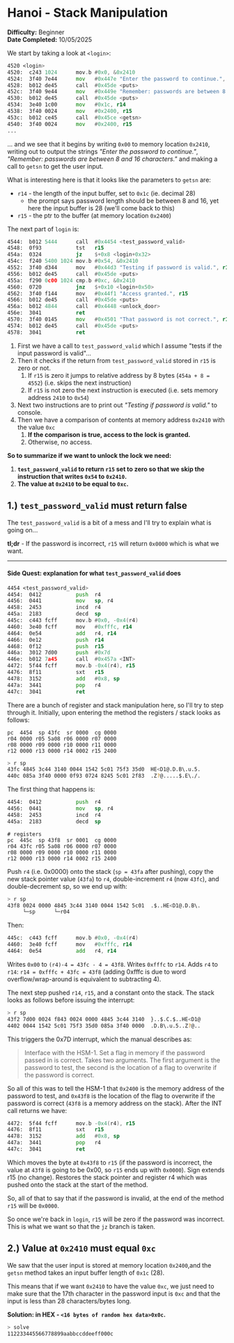 # Hanoi - Stack Manipulation

**Difficulty:** Beginner  
**Date Completed:** 10/05/2025

We start by taking a look at `<login>`:

```asm
4520 <login>
4520:  c243 1024      mov.b	#0x0, &0x2410
4524:  3f40 7e44      mov	#0x447e "Enter the password to continue.", r15
4528:  b012 de45      call	#0x45de <puts>
452c:  3f40 9e44      mov	#0x449e "Remember: passwords are between 8 and 16 characters.", r15
4530:  b012 de45      call	#0x45de <puts>
4534:  3e40 1c00      mov	#0x1c, r14
4538:  3f40 0024      mov	#0x2400, r15
453c:  b012 ce45      call	#0x45ce <getsn>
4540:  3f40 0024      mov	#0x2400, r15
...
```

... and we see that it begins by writing `0x00` to memory location `0x2410`, writing out to output the strings *"Enter the password to continue."*, *"Remember: passwords are between 8 and 16 characters."* and making a call to `getsn` to get the user input.

What is interesting here is that it looks like the parameters to `getsn` are:

- `r14` - the length of the input buffer, set to `0x1c` (ie. decimal 28)
  - the prompt says password length should be between 8 and 16, yet here the input buffer is 28 (we'll come back to this)
- `r15` - the ptr to the buffer (at memory location `0x2400`)

The next part of `login` is:

```asm
4544:  b012 5444      call	#0x4454 <test_password_valid>
4548:  0f93           tst	r15
454a:  0324           jz	$+0x8 <login+0x32>
454c:  f240 5400 1024 mov.b	#0x54, &0x2410
4552:  3f40 d344      mov	#0x44d3 "Testing if password is valid.", r15
4556:  b012 de45      call	#0x45de <puts>
455a:  f290 0c00 1024 cmp.b	#0xc, &0x2410
4560:  0720           jnz	$+0x10 <login+0x50>
4562:  3f40 f144      mov	#0x44f1 "Access granted.", r15
4566:  b012 de45      call	#0x45de <puts>
456a:  b012 4844      call	#0x4448 <unlock_door>
456e:  3041           ret
4570:  3f40 0145      mov	#0x4501 "That password is not correct.", r15
4574:  b012 de45      call	#0x45de <puts>
4578:  3041           ret
```

1. First we have a call to `test_password_valid` which I assume "tests if the input password is valid"...
2. Then it checks if the return from `test_password_valid` stored in `r15` is zero or not.
   1. If `r15` is zero it jumps to relative address by 8 bytes (`454a + 8 = 4552`) (i.e. skips the next instruction)
   2. If `r15` is not zero the next instruction is executed (i.e. sets memory address `2410` to `0x54`)
3. Next two instructions are to print out *"Testing if password is valid."* to console.
4. Then we have a comparison of contents at memory address `0x2410` with the value `0xc`
   1. **If the comparison is true, access to the lock is granted.**
   2. Otherwise, no access.

**So to summarize if we want to unlock the lock we need:**

1. **`test_password_valid` to return `r15` set to zero so that we skip the instruction that writes `0x54` to `0x2410`.**
2. **The value at `0x2410` to be equal to `0xc`.**

## 1.) `test_password_valid` must return false

The `test_password_valid` is a bit of a mess and I'll try to explain what is going on...

**tl;dr** - If the password is incorrect, `r15` will return `0x0000` which is what we want.

----

#### Side Quest: explanation for what `test_password_valid` does

```asm
4454 <test_password_valid>
4454:  0412           push	r4
4456:  0441           mov	sp, r4
4458:  2453           incd	r4
445a:  2183           decd	sp
445c:  c443 fcff      mov.b	#0x0, -0x4(r4)
4460:  3e40 fcff      mov	#0xfffc, r14
4464:  0e54           add	r4, r14
4466:  0e12           push	r14
4468:  0f12           push	r15
446a:  3012 7d00      push	#0x7d
446e:  b012 7a45      call	#0x457a <INT>
4472:  5f44 fcff      mov.b	-0x4(r4), r15
4476:  8f11           sxt	r15
4478:  3152           add	#0x8, sp
447a:  3441           pop	r4
447c:  3041           ret
```

There are a bunch of register and stack manipulation here, so I'll try to step through it.
Initially, upon entering the method the registers / stack looks as follows:

```text
pc  4454  sp 43fc  sr 0000  cg 0000
r04 0000 r05 5a08 r06 0000 r07 0000 
r08 0000 r09 0000 r10 0000 r11 0000 
r12 0000 r13 0000 r14 0002 r15 2400 
```

```sh
> r sp
43fc 4845 3c44 3140 0044 1542 5c01 75f3 35d0  HE<D1@.D.B\.u.5.
440c 085a 3f40 0000 0f93 0724 8245 5c01 2f83  .Z?@.....$.E\./.
```

The first thing that happens is:

```asm
4454:  0412           push	r4
4456:  0441           mov	sp, r4
4458:  2453           incd	r4
445a:  2183           decd	sp
```

```text
# registers 
pc  445c  sp 43f8  sr 0001  cg 0000
r04 43fc r05 5a08 r06 0000 r07 0000 
r08 0000 r09 0000 r10 0000 r11 0000 
r12 0000 r13 0000 r14 0002 r15 2400
```

Push `r4` (i.e. 0x0000) onto the stack (`sp = 43fa` after pushing), copy the new stack pointer value (`43fa`) to `r4`, double-increment `r4` (now `43fc`), and double-decrement sp, so we end up with:

```sh
> r sp
43f8 0024 0000 4845 3c44 3140 0044 1542 5c01  .$..HE<D1@.D.B\.
     └─sp      └─r04
```

Then:

```asm
445c:  c443 fcff      mov.b	#0x0, -0x4(r4)
4460:  3e40 fcff      mov	#0xfffc, r14
4464:  0e54           add	r4, r14
```

Writes `0x00` to `(r4)-4 = 43fc - 4 = 43f8`.
Writes `0xfffc` to `r14`.
Adds `r4` to `r14`: `r14 = 0xfffc + 43fc = 43f8` (adding 0xfffc is due to word overflow/wrap-around is equivalent to subtracting 4).

The next step pushed `r14`, `r15`, and a constant onto the stack. The stack looks as follows before issuing the interrupt:

```sh
> r sp
43f2 7d00 0024 f843 0024 0000 4845 3c44 3140  }..$.C.$..HE<D1@
4402 0044 1542 5c01 75f3 35d0 085a 3f40 0000  .D.B\.u.5..Z?@..
```

This triggers the 0x7D interrupt, which the manual describes as:

> Interface with the HSM-1. Set a flag in memory if the password passed in is correct.
Takes two arguments. The first argument is the password to test, the second is the location of a flag to overwrite if the password is correct.

So all of this was to tell the HSM-1 that `0x2400` is the memory address of the password to test, and `0x43f8` is the location of the flag to overwrite if the password is correct (`43f8` is a memory address on the stack).
After the INT call returns we have:

```asm
4472:  5f44 fcff      mov.b	-0x4(r4), r15
4476:  8f11           sxt	r15
4478:  3152           add	#0x8, sp
447a:  3441           pop	r4
447c:  3041           ret
```

Which moves the byte at `0x43f8` to `r15` (if the password is incorrect, the value at `43f8` is going to be 0x00, so `r15` ends up with `0x0000`).
Sign extends r15 (no change).
Restores the stack pointer and register r4 which was pushed onto the stack at the start of the method.

So, all of that to say that if the password is invalid, at the end of the method `r15` will be `0x0000`.

So once we're back in `login`, `r15` will be zero if the password was incorrect. This is what we want so that the `jz` branch is taken.

## 2.) Value at `0x2410` must equal `0xc`

We saw that the user input is stored at memory location `0x2400`,and the `getsn` method takes an input buffer length of `0x1c` (28).

This means that if we want `0x2410` to have the value `0xc`, we just need to make sure that the 17th character in the password input is `0xc` and that the input is less than 28 characters/bytes long.

**Solution: in HEX - `<16 bytes of random hex data>0x0c`.**

```sh
> solve
112233445566778899aabbccddeeff000c
```
